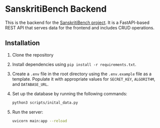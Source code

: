 # SanskritiBench Backend

This is the backend for the [SanskritiBench project](https://discord.com/invite/BK8UmK3xZC). It is a FastAPI-based REST API that serves data for the frontend and includes CRUD operations.

## Installation

1. Clone the repository

2. Install dependencies using `pip install -r requirements.txt`.

3. Create a `.env` file in the root directory using the `.env.example` file as a template. Populate it with appropriate values for `SECRET_KEY`, `ALGORITHM`, and `DATABASE_URL`.

4. Set up the database by running the following commands:
   ```bash
   python3 scripts/inital_data.py
   ```

5. Run the server:
   ```bash
   uvicorn main:app --reload
   ```

